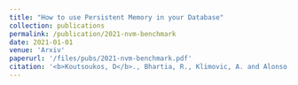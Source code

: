 ```yaml
---
title: "How to use Persistent Memory in your Database"
collection: publications
permalink: /publication/2021-nvm-benchmark
date: 2021-01-01
venue: 'Arxiv'
paperurl: '/files/pubs/2021-nvm-benchmark.pdf'
citation: '<b>Koutsoukos, D</b>., Bhartia, R., Klimovic, A. and Alonso, G., 2021. How to use Persistent Memory in your Database. arXiv preprint arXiv:2112.00425.'
---
```

